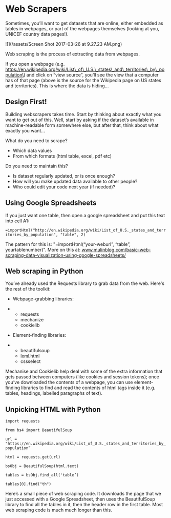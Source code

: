 # Web Scrapers

Sometimes, you’ll want to get datasets that are online, either embedded as tables in webpages, or part of the webpages themselves \(looking at you, UNICEF country data pages!\).

![](/assets/Screen Shot 2017-03-26 at 9.27.23 AM.png)

Web scraping is the process of extracting data from webpages.

If you open a webpage \(e.g. https://en.wikipedia.org/wiki/List\_of\_U.S.\_states\_and\_territories\_by\_population\) and click on “view source”, you’ll see the view that a computer has of that page \(above is the source for the Wikipedia page on US states and territories\). This is where the data is hiding…

## Design First!

Building webscrapers takes time. Start by thinking about exactly what you want to get out of this. Well, start by asking if the dataset’s available in machine-readable form somewhere else, but after that, think about what exactly you want...

What do you need to scrape?

* Which data values
* From which formats \(html table, excel, pdf etc\)

Do you need to maintain this?

* Is dataset regularly updated, or is once enough?
* How will you make updated data available to other people?
* Who could edit your code next year \(if needed\)?

## Using Google Spreadsheets

If you just want one table, then open a google spreadsheet and put this text into cell A1:

`=importHtml("http://en.wikipedia.org/wiki/List_of_U.S._states_and_territories_by_population", "table", 2)`

The pattern for this is: "=importHtml\(“your-weburl”, “table”, yourtablenumber\)".  More on this at: www.mulinblog.com/basic-web-scraping-data-visualization-using-google-spreadsheets/

## Web scraping in Python

You’ve already used the Requests library to grab data from the web. Here's the rest of the toolkit:

* Webpage-grabbing libraries:

* * requests
  * mechanize
  * cookielib

* Element-finding libraries:

* * beautifulsoup
  * lxml.html
  * cssselect

Mechanise and Cookielib help deal with some of the extra information that gets passed between computers \(like cookies and session tokens\); once you’ve downloaded the contents of a webpage, you can use element-finding libraries to find and read the contents of html tags inside it \(e.g. tables, headings, labelled paragraphs of text\).

## Unpicking HTML with Python

`import requests`

`from bs4 import BeautifulSoup`

`url = "https://en.wikipedia.org/wiki/List_of_U.S._states_and_territories_by_population”`

`html = requests.get(url)`

`bsObj = BeautifulSoup(html.text)`

`tables = bsObj.find_all('table’)`

`tables[0].find("th")`

Here’s a small piece of web scraping code. It downloads the page that we just accessed with a Google Spreadsheet, then uses the BeautifulSoup library to find all the tables in it, then the header row in the first table.  Most web scraping code is much much longer than this.



